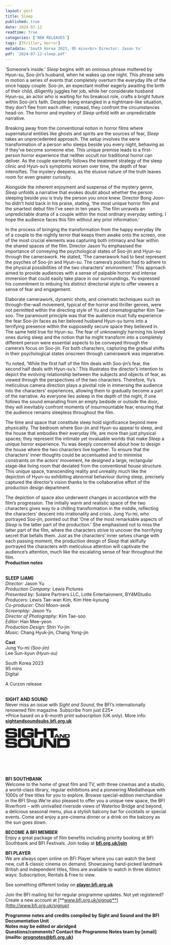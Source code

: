 ```yaml
---
layout: post
title: Sleep
published: true
date: 2024-07-12
readtime: true
categories: ['NEW RELEASES']
tags: [Thriller, Horror]
metadata: 'South Korea 2023, 95 mins<br> Director: Jason Yu'
pdf: '2024-07-12-sleep.pdf'
---
```


‘Someone’s inside.’ _Sleep_ begins with an ominous phrase muttered by Hyun-su, Soo-jin’s husband, when he wakes up one night. This phrase sets in motion a series of events that completely overturn the everyday life of the once happy couple. Soo-jin, an expectant mother eagerly awaiting the birth of their child, diligently juggles her job, while her considerate husband Hyun-su, an actor who is waiting for his breakout role, crafts a bright future within Soo-jin’s faith. Despite being entangled in a nightmare-like situation, they don’t flee from each other; instead, they confront the circumstances head-on. The horror and mystery of _Sleep_ unfold with an unpredictable narrative.

Breaking away from the conventional notion in horror films where supernatural entities like ghosts and spirits are the sources of fear, _Sleep_ takes an unprecedented approach. The setup involves the eerie transformation of a person who sleeps beside you every night, behaving as if they’ve become someone else. This unique premise leads to a first-person horror experience that neither occult nor traditional horror can deliver. As the couple earnestly follows the treatment strategy of the sleep clinic and Hyun-su’s symptoms worsen over time, the depth of fear intensifies. The mystery deepens, as the elusive nature of the truth leaves room for even greater curiosity.

Alongside the inherent enjoyment and suspense of the mystery genre, _Sleep_ unfolds a narrative that evokes doubt about whether the person sleeping beside you is truly the person you once knew. Director Bong Joon-ho didn’t hold back in his praise, stating, ‘the most unique horror film and the smartest debut film I’ve seen in ten years. The film unravels an unpredictable drama of a couple within the most ordinary everyday setting. I hope the audience faces this film without any prior information.’

In the process of bringing the transformation from the happy everyday life of a couple to the nightly terror that keeps them awake onto the screen, one of the most crucial elements was capturing both intimacy and fear within the shared spaces of the film. Director Jason Yu emphasised the importance of conveying the psychological states of Soo-jin and Hyun-su through the camerawork. He stated, ‘The camerawork had to best represent the psyches of Soo-jin and Hyun-su. The camera’s position had to adhere to the physical possibilities of the two characters’ environment.’ This approach aimed to provide audiences with a sense of palpable horror and intense immersion that could easily take place in our surroundings. Yu expressed his commitment to imbuing his distinct directorial style to offer viewers a sense of fear and engagement.

Elaborate camerawork, dynamic shots, and cinematic techniques such as through-the-wall movement, typical of the horror and thriller genres, were not permitted within the directing style of Yu and cinematographer Kim Tae-soo. The paramount principle was that the audience must fully experience the fear Soo-jin faces as her beloved husband Hyun-su turns into a terrifying presence within the supposedly secure space they believed in. The same held true for Hyun-su. The fear of unknowingly harming his loved ones during sleep and the notion that he might transform into a completely different person were essential aspects to be conveyed through the camera’s focus on Soo-jin. For both characters, capturing the gradual shifts in their psychological states onscreen through camerawork was imperative.

Yu noted, ‘While the first half of the film deals with Soo-jin’s fear, the second half deals with Hyun-su’s.’ This illustrates the director’s intention to depict the evolving relationship between the subjects and objects of fear, as viewed through the perspectives of the two characters. Therefore, Yu’s meticulous camera direction plays a pivotal role in immersing the audience into the characters’ experiences, allowing them to gradually become a part of the narrative. As everyone lies asleep in the depth of the night, if one follows the sound emanating from an empty bedside or outside the door, they will inevitably confront moments of insurmountable fear, ensuring that the audience remains sleepless throughout the film.

The time and space that constitute sleep hold significance beyond mere physicality. The bedroom where Soo-jin and Hyun-su appear to sleep, and the house that embodies their everyday life, are more than just physical spaces; they represent the intimate yet invaluable worlds that make _Sleep_ a unique horror experience. Yu was deeply concerned about how to design the house where the two characters live together. To ensure that the characters’ inner thoughts could be accentuated and to minimise constraints on the actors’ movement, he designed a large, rectangular stage-like living room that deviated from the conventional house structure. This unique space, transcending reality and unreality much like the depiction of Hyun-su exhibiting abnormal behaviour during sleep, precisely captured the director’s vision thanks to the collaborative effort of the production design department.

The depiction of space also underwent changes in accordance with the film’s progression. The initially warm and realistic space of the two characters gives way to a chilling transformation in the middle, reflecting the characters’ descent into irrationality and crisis. Jung Yu-mi, who portrayed Soo-jin, pointed out that ‘One of the most remarkable aspects of _Sleep_ is the latter part of the production.’ She emphasised not to miss the latter part of the film, where the characters strive to uncover the horrifying secret that befalls them. Just as the characters’ inner selves change with each passing moment, the production design of _Sleep_ that skilfully portrayed the characters with meticulous attention will captivate the audience’s attention, much like the escalating sense of fear throughout the film.  
**Production notes**
<br><br>

**SLEEP (JAM)**<br>
_Director:_ Jason Yu<br>
_Production Company:_ Lewis Pictures<br>
_Presented by:_ Solaire Partners LLC,  Lotte Entertainment, BY4MStudio<br>
_Producers:_ Lewis Tae-wan Kim, Kim Hee-kyoung<br>
_Co-producer:_ Choi Moon-seok<br>
_Screenplay:_ Jason Yu<br>
_Director of Photography:_ Kim Tae-soo<br>
_Editor:_ Han Mee-yeon<br>
_Production Design:_ Shin Yu-jin<br>
_Music:_ Chang Hyuk-jin, Chang Yong-jin<br>

**Cast**<br>
Jung Yu-mi _(Soo-jin)_<br>
Lee Sun-kyun _(Hyun-su)_<br>

South Korea 2023<br>
95 mins<br>
Digital

A Curzon release<br>
<br>

**SIGHT AND SOUND**<br>
Never miss an issue with _Sight and Sound_, the BFI’s internationally renowned film magazine. Subscribe from just £25*<br>
*Price based on a 6-month print subscription (UK only). More info: [**sightandsoundsubs.bfi.org.uk**](https://sightandsoundsubs.bfi.org.uk/subscribe)

<img style="float: left;" src="/img/sight-and-sound.jpg" width="40%" height="40%"><br><br><br><br><br><br><br><br>

**BFI SOUTHBANK**  
Welcome to the home of great film and TV, with three cinemas and a studio, a world-class library, regular exhibitions and a pioneering Mediatheque with 1000s of free titles for you to explore. Browse special-edition merchandise in the BFI Shop.We&#39;re also pleased to offer you a unique new space, the BFI Riverfront – with unrivalled riverside views of Waterloo Bridge and beyond, a delicious seasonal menu, plus a stylish balcony bar for cocktails or special events. Come and enjoy a pre-cinema dinner or a drink on the balcony as the sun goes down.  

**BECOME A BFI MEMBER**  
Enjoy a great package of film benefits including priority booking at BFI Southbank and BFI Festivals. Join today at [**bfi.org.uk/join**](http://www.bfi.org.uk/join)  

**BFI PLAYER**  
 We are always open online on BFI Player where you can watch the best new, cult &amp; classic cinema on demand. Showcasing hand-picked landmark British and independent titles, films are available to watch in three distinct ways: Subscription, Rentals &amp; Free to view.  

See something different today on [**player.bfi.org.uk**](https://player.bfi.org.uk)  

Join the BFI mailing list for regular programme updates. Not yet registered? Create a new account at [**www.bfi.org.uk/signup**](http://www.bfi.org.uk/signup)

**Programme notes and credits compiled by Sight and Sound and the BFI Documentation Unit  
Notes may be edited or abridged  
Questions/comments? Contact the Programme Notes team by [email](mailto: prognotes@bfi.org.uk)**

<!--stackedit_data:
eyJoaXN0b3J5IjpbLTEzMjYzOTc0Nl19
-->
